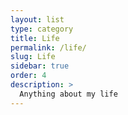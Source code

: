 ```yaml
---
layout: list
type: category
title: Life
permalink: /life/
slug: Life
sidebar: true
order: 4
description: >
  Anything about my life
---
```

